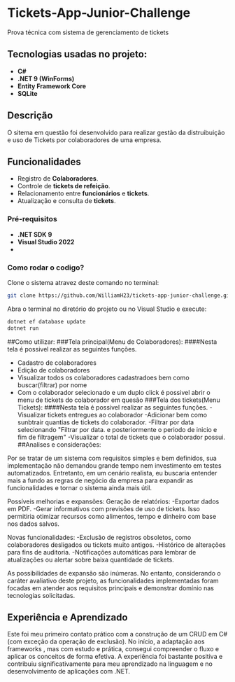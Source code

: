 # Tickets-App-Junior-Challenge
Prova técnica com sistema de gerenciamento de tickets
## Tecnologias usadas no projeto: ##
- **C#**
- **.NET 9 (WinForms)**
- **Entity Framework Core**
- **SQLite**
## Descrição 
O sitema em questão foi desenvolvido para realizar gestão da distruibuição e uso de Tickets por colaboradores de uma empresa.
## Funcionalidades

- Registro de **Colaboradores**.
- Controle de **tickets de refeição**.
- Relacionamento entre **funcionários** e **tickets**.
- Atualização e consulta de **tickets**.
### Pré-requisitos

- **.NET SDK 9**
- **Visual Studio 2022**
- 
### Como rodar o codigo?
Clone o sistema atravez deste comando no terminal:
```bash
git clone https://github.com/WilliamH23/tickets-app-junior-challenge.git
```
Abra o terminal no diretório do projeto ou no Visual Studio e execute:

```bash
dotnet ef database update
dotnet run
```
##Como utilizar:
###Tela principal(Menu de Colaboradores):
####Nesta tela é possivel realizar as seguintes funções.
- Cadastro de colaboradores
- Edição de colaboradores
- Visualizar todos os colaboradores cadastradoes bem como buscar(filtrar) por nome
- Com o colaborador selecionado e um duplo click é possivel abrir o menu de tickets do colaborador em quesão
###Tela dos tickets(Menu Tickets):
####Nesta tela é possivel realizar as seguintes funções.
-Visualizar tickets entregues ao colaborador
-Adicionar bem como sunbtrair quantias de tickets do colaborador.
-Filtrar por data selecionando "Filtrar por data. e posteriormente o periodo de inicio e fim de filtragem"
-Visualizar o total de tickets que o colaborador possui.
##Analises e considerações:

Por se tratar de um sistema com requisitos simples e bem definidos, sua implementação não demandou grande tempo nem investimento em testes automatizados. Entretanto, em um cenário realista, eu buscaria entender mais a fundo as regras de negócio da empresa para expandir as funcionalidades e tornar o sistema ainda mais útil.

Possíveis melhorias e expansões:
Geração de relatórios: 
-Exportar dados em PDF.
-Gerar informativos com previsões de uso de tickets. Isso permitiria otimizar recursos como alimentos, tempo e dinheiro com base nos dados salvos.

Novas funcionalidades:
-Exclusão de registros obsoletos, como colaboradores desligados ou tickets muito antigos.
-Histórico de alterações para fins de auditoria.
-Notificações automáticas para lembrar de atualizações ou alertar sobre baixa quantidade de tickets.

As possibilidades de expansão são inúmeras. No entanto, considerando o caráter avaliativo deste projeto, as funcionalidades implementadas foram focadas em atender aos requisitos principais e demonstrar domínio nas tecnologias solicitadas.

## Experiência e Aprendizado
Este foi meu primeiro contato prático com a construção de um CRUD em C# (com exceção da operação de exclusão). No início, a adaptação aos frameworks , mas com estudo e prática, consegui compreender o fluxo e aplicar os conceitos de forma efetiva. A experiência foi bastante positiva e contribuiu significativamente para meu aprendizado na linguagem e no desenvolvimento de aplicações com .NET.
